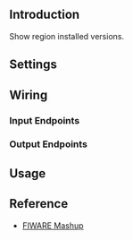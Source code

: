 ## Introduction

Show region installed versions.

## Settings

## Wiring

### Input Endpoints

### Output Endpoints

## Usage

## Reference

- [FIWARE Mashup](https://mashup.lab.fiware.org/)
